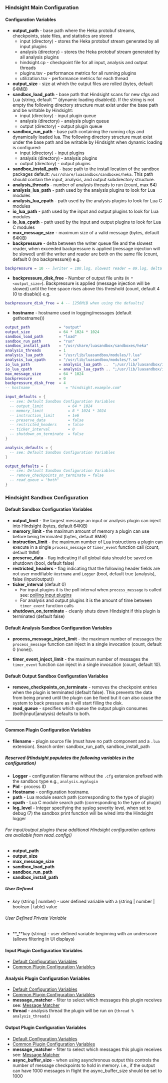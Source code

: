 ### Hindsight Main Configuration

#### Configuration Variables

* **output_path** - base path where the Heka protobuf streams, checkpoints,
  state files, and statistics are stored
  * input (directory) - stores the Heka protobuf stream generated by all input
    plugins
  * analysis (directory) - stores the Heka protobuf stream generated by all
    analysis plugins
  * hindsight.cp - checkpoint file for all input, analysis and output threads
  * plugins.tsv - performance metrics for all running plugins
  * utilization.tsv - performance metrics for each thread
* **output_size** - size at which the output files are rolled (bytes, default
    64MiB)
* **sandbox_load_path** - base path that Hindsight scans for new cfgs and Lua
    (string, default "" (dynamic loading disabled)).  If the string is not empty
    the following directory structure must exist under the base path and be
    writable by Hindsight:
  * input (directory) - input plugin queue
  * analysis (directory) - analysis plugin queue
  * output (directory) - output plugin queue
* **sandbox_run_path** - base path containing the running cfgs and dynamically
    loaded lua. The following directory structure must exist under the base
    path and be writable by Hindsight when dynamic loading is configured:
  * input (directory) - input plugins
  * analysis (directory) - analysis plugins
  * output (directory) - output plugins
* **sandbox_install_path** - base path to the install location of the sandbox
    packages default: `/usr/share/luasandbox/sandboxes/heka`. This path should
    contain the input, analysis, and output subdirectory structure.
* **analysis_threads** - number of analysis threads to run (count, max 64)
* **analysis_lua_path** - path used by the analysis plugins to look for Lua
  modules
* **analysis_lua_cpath** - path used by the analysis plugins to look for Lua C
  modules
* **io_lua_path** - path used by the input and output plugins to look for Lua
  modules
* **io_lua_cpath** - path used by the input and output plugins to look for Lua C
  modules
* **max_message_size** - maximum size of a valid message (bytes, default 64KiB)
* **backpressure** - delta between the writer queue file and the slowest reader,
  when exceeded backpressure is applied  (message injection will be slowed)
  until the writer and reader are both on the same file (count, default 0 (no
  backpressure)) e.g.
```lua
backpressure = 10 -- [writer = 100.log, slowest reader = 89.log, delta = 11]
```
* **backpressure_disk_free** - Number of output file units (`N * <output_size>`).
  Backpressure is applied (message injection will be slowed) until the free
  space rises above this threshold (count, default 4 (0 to disable)) e.g.
```lua
backpressure_disk_free = 4 -- [256MiB when using the defaults]
```
* **hostname** - hostname used in logging/messages (default gethostname())

```lua
output_path             = "output"
output_size             = 64 * 1024 * 1024
sandbox_load_path       = "load"
sandbox_run_path        = "run"
sandbox_install_path    = "/usr/share/luasandbox/sandboxes/heka"
analysis_threads        = 1
analysis_lua_path       = "/usr/lib/luasandbox/modules/?.lua"
analysis_lua_cpath      = "/usr/lib/luasandbox/modules/?.so"
io_lua_path             = analysis_lua_path ..  ";/usr/lib/luasandbox/io_modules/?.lua"
io_lua_cpath            = analysis_lua_cpath .. ";/usr/lib/luasandbox/io_modules/?.so"
max_message_size        = 64 * 1024
backpressure            = 0
backpressure_disk_free  = 4
-- hostname                = "hindsight.example.com"

input_defaults = {
  -- see: Default Sandbox Configuration Variables
  -- output_limit           = 64 * 1024
  -- memory_limit           = 8 * 1024 * 1024
  -- instruction_limit      = 1e6
  -- preserve_data          = false
  -- restricted_headers     = false
  -- ticker_interval        = 0
  -- shutdown_on_terminate  = false
}

analysis_defaults = {
  -- see: Default Sandbox Configuration Variables
}

output_defaults = {
  -- see: Default Sandbox Configuration Variables
  -- remove_checkpoints_on_terminate = false
  -- read_queue = "both"
}
```

### Hindsight Sandbox Configuration

#### Default Sandbox Configuration Variables

* **output_limit** - the largest message an input or analysis plugin can inject
  into Hindsight (bytes, default 64KiB)
* **memory_limit** - the maximum amount of memory a plugin can use before being
  terminated (bytes, default 8MiB)
* **instruction_limit** - the maximum number of Lua instructions a plugin can
  execute in a single `process_message` or
`timer_event` function call (count, default 1MM)
* **preserve_data** - flag indicating if all global data should be saved on
  shutdown (bool, default false)
* **restricted_headers** - flag indicating that the following header fields are
  not user modifiable `Hostname` and `Logger` (bool, default true (analysis),
  false (input/output))
* **ticker_interval** (default 0)
  * For input plugins it is the poll interval when `process_message` is called
    see: [polling input plugins](https://mozilla-services.github.io/lua_sandbox/heka/input.html#polling)
  * For analysis and output plugins it is the amount of time between
    `timer_event` function calls
* **shutdown_on_terminate** - cleanly shuts down Hindsight if this plugin is
  terminated (default false)

#### Default Analysis Sandbox Configuration Variables

* **process_message_inject_limit** - the maximum number of messages the
  `process_message` function can inject in a single invocation (count,
  default 0 (none)).

* **timer_event_inject_limit** - the maximum number of messages the
  `timer_event` function can inject in a single invocation (count,
  default 10).

#### Default Output Sandbox Configuration Variables

* **remove_checkpoints_on_terminate** - removes the checkpoint entries when the
  plugin is terminated (default false).  This prevents the data from being
  pruned until the plugin can be fixed but it can also cause the system to back
  pressure as it will start filling the disk.
* **read_queue** - specifies which queue the output plugin consumes
  (both|input|analysis) defaults to both.

----

#### Common Plugin Configuration Variables

* **filename** - plugin source file (must have no path component and a `.lua`
extension). Search order: sandbox_run_path, sandbox_install_path

##### Reserved (Hindsight populates the following variables in the configuration)

* **Logger** - configuration filename without the `.cfg` extension prefixed with
the sandbox type e.g., `analysis.myplugin`
* **Pid** - process ID
* **Hostname** - configuration hostname.
* **path** - Lua module search path (corresponding to the type of plugin)
* **cpath** - Lua C module search path (corresponding to the type of plugin)
* **log_level** - Integer specifying the syslog severity level, when set to
debug (7) the sandbox print function will be wired into the Hindsight logger

###### For input/output plugins these additional Hindsight configuration options are available from read_config()
* **output_path**
* **output_size**
* **max_message_size**
* **sandbox_load_path**
* **sandbox_run_path**
* **sandbox_install_path**

##### User Defined

* *key* (string | number) - user defined variable with a
(string | number | boolean | table) value

###### User Defined Private Variable

* **_***key* (string) - user defined variable beginning with an underscore
(allows filtering in UI displays)

#### Input Plugin Configuration Variables
* [Default Configuration Variables](#default-sandbox-configuration-variables)
* [Common Plugin Configuration Variables](#common-plugin-configuration-variables)

#### Analysis Plugin Configuration Variables

* [Default Configuration Variables](#default-sandbox-configuration-variables)
* [Common Plugin Configuration Variables](#common-plugin-configuration-variables)
* **message_matcher** - filter to select which messages this plugin receives see:
[Message Matcher](https://mozilla-services.github.io/lua_sandbox/util/message_matcher.html)
* **thread** - analysis thread the plugin will be run on (`thread % analysis_threads`)

#### Output Plugin Configuration Variables

* [Default Configuration Variables](#default-sandbox-configuration-variables)
* [Common Plugin Configuration Variables](#common-plugin-configuration-variables)
* **message_matcher** - filter to select which messages this plugin receives see:
[Message Matcher](https://mozilla-services.github.io/lua_sandbox/util/message_matcher.html)
* **async_buffer_size** - when using asynchronous output this controls the
number of message checkpoints to hold in memory. i.e., if the output can have
1000 messages in flight the async_buffer_size should be set to 1000
